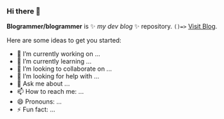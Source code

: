 ### Hi there 👋

**Blogrammer/blogrammer** is ✨ _my dev blog_ ✨ repository. `()=>` [Visit Blog](https://bloggrammer.com/).

Here are some ideas to get you started:

- 🔭 I’m currently working on ...
- 🌱 I’m currently learning ...
- 👯 I’m looking to collaborate on ...
- 🤔 I’m looking for help with ...
- 💬 Ask me about ...
- 📫 How to reach me: ...
- 😄 Pronouns: ...
- ⚡ Fun fact: ...

